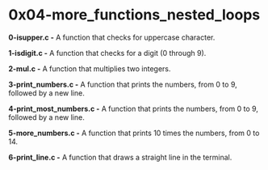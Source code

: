 # 0x04-more_functions_nested_loops

**0-isupper.c -** A function that checks for uppercase character.

**1-isdigit.c -** A function that checks for a digit (0 through 9).

**2-mul.c -** A function that multiplies two integers.

**3-print_numbers.c -** A function that prints the numbers, from 0 to 9, followed by a new line.

**4-print_most_numbers.c -** A function that prints the numbers, from 0 to 9, followed by a new line.

**5-more_numbers.c -** A function that prints 10 times the numbers, from 0 to 14.

**6-print_line.c -** A function that draws a straight line in the terminal.

